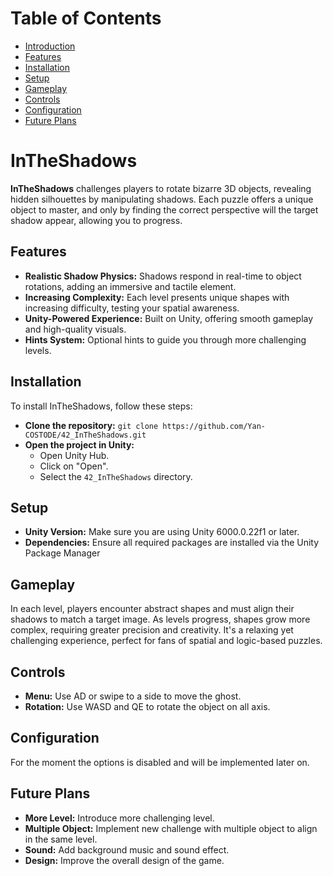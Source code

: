 # Table of Contents
- [Introduction](#intheshadows)
- [Features](#features)
- [Installation](#installation)
- [Setup](#setup)
- [Gameplay](#gameplay)
- [Controls](#controls)
- [Configuration](#configuration)
- [Future Plans](#future-plans)

# InTheShadows
__InTheShadows__ challenges players to rotate bizarre 3D objects, revealing hidden silhouettes by manipulating shadows. Each puzzle offers a unique object to master, and only by finding the correct perspective will the target shadow appear, allowing you to progress.

## Features
- __Realistic Shadow Physics:__ Shadows respond in real-time to object rotations, adding an immersive and tactile element.
- __Increasing Complexity:__ Each level presents unique shapes with increasing difficulty, testing your spatial awareness.
- __Unity-Powered Experience:__ Built on Unity, offering smooth gameplay and high-quality visuals.
- __Hints System:__ Optional hints to guide you through more challenging levels.

## Installation
To install InTheShadows, follow these steps:

- __Clone the repository:__ `git clone https://github.com/Yan-COSTODE/42_InTheShadows.git`
- __Open the project in Unity:__
  - Open Unity Hub.
  - Click on "Open".
  - Select the `42_InTheShadows` directory.

## Setup
- __Unity Version:__ Make sure you are using Unity 6000.0.22f1 or later.
- __Dependencies:__ Ensure all required packages are installed via the Unity Package Manager

## Gameplay
In each level, players encounter abstract shapes and must align their shadows to match a target image. As levels progress, shapes grow more complex, requiring greater precision and creativity. It's a relaxing yet challenging experience, perfect for fans of spatial and logic-based puzzles.

## Controls
- __Menu:__ Use AD or swipe to a side to move the ghost.
- __Rotation:__ Use WASD and QE to rotate the object on all axis.

## Configuration
For the moment the options is disabled and will be implemented later on.

## Future Plans
- __More Level:__ Introduce more challenging level.
- __Multiple Object:__ Implement new challenge with multiple object to align in the same level.
- __Sound:__ Add background music and sound effect.
- __Design:__ Improve the overall design of the game.
